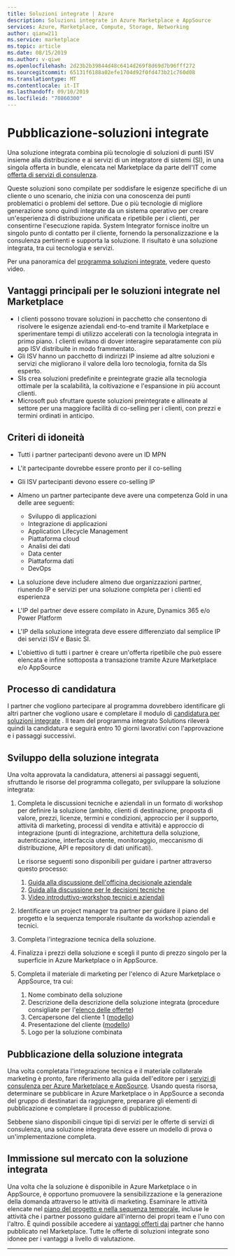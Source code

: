 ```yaml
---
title: Soluzioni integrate | Azure
description: Soluzioni integrate in Azure Marketplace e AppSource
services: Azure, Marketplace, Compute, Storage, Networking
author: qianw211
ms.service: marketplace
ms.topic: article
ms.date: 08/15/2019
ms.author: v-qiwe
ms.openlocfilehash: 2d23b2b39844d48c6414d269f8d69d7b96fff272
ms.sourcegitcommit: 65131f6188a02efe1704d92f0fd473b21c760d08
ms.translationtype: MT
ms.contentlocale: it-IT
ms.lasthandoff: 09/10/2019
ms.locfileid: "70860300"
---
```

# <a name="publishing-integrated-solutions"></a>Pubblicazione-soluzioni integrate

Una soluzione integrata combina più tecnologie di soluzioni di punti ISV insieme alla distribuzione e ai servizi di un integratore di sistemi (SI), in una singola offerta in bundle, elencata nel Marketplace da parte dell'IT come [offerta di servizi di consulenza](https://docs.microsoft.com/azure/marketplace/consulting-services).

Queste soluzioni sono compilate per soddisfare le esigenze specifiche di un cliente o uno scenario, che inizia con una conoscenza dei punti problematici o problemi del settore. Due o più tecnologie di migliore generazione sono quindi integrate da un sistema operativo per creare un'esperienza di distribuzione unificata e ripetibile per i clienti, per consentirne l'esecuzione rapida. System Integrator fornisce inoltre un singolo punto di contatto per il cliente, fornendo la personalizzazione e la consulenza pertinenti e supporta la soluzione. Il risultato è una soluzione integrata, tra cui tecnologia e servizi.

Per una panoramica del [programma soluzioni integrate](https://aka.ms/AA5qos4), vedere questo video.

## <a name="key-benefits-to-integrated-solutions-in-the-marketplace"></a>Vantaggi principali per le soluzioni integrate nel Marketplace

* I clienti possono trovare soluzioni in pacchetto che consentono di risolvere le esigenze aziendali end-to-end tramite il Marketplace e sperimentare tempi di utilizzo accelerati con la tecnologia integrata in primo piano. I clienti evitano di dover interagire separatamente con più app ISV distribuite in modo frammentato.
* Gli ISV hanno un pacchetto di indirizzi IP insieme ad altre soluzioni e servizi che migliorano il valore della loro tecnologia, fornita da SIs esperto.
* SIs crea soluzioni predefinite e preintegrate grazie alla tecnologia ottimale per la scalabilità, la coltivazione e l'espansione in più account clienti.
* Microsoft può sfruttare queste soluzioni preintegrate e allineate al settore per una maggiore facilità di co-selling per i clienti, con prezzi e termini ordinati in anticipo. 

## <a name="eligibility-criteria"></a>Criteri di idoneità

* Tutti i partner partecipanti devono avere un ID MPN
* L'it partecipante dovrebbe essere pronto per il co-selling
* Gli ISV partecipanti devono essere co-selling IP 
* Almeno un partner partecipante deve avere una competenza Gold in una delle aree seguenti:

    * Sviluppo di applicazioni
    * Integrazione di applicazioni
    * Application Lifecycle Management
    * Piattaforma cloud
    * Analisi dei dati
    * Data center
    * Piattaforma dati
    * DevOps

* La soluzione deve includere almeno due organizzazioni partner, riunendo IP e servizi per una soluzione completa per i clienti ed esperienza
* L'IP del partner deve essere compilato in Azure, Dynamics 365 e/o Power Platform
* L'IP della soluzione integrata deve essere differenziato dal semplice IP dei servizi ISV e Basic SI.
* L'obiettivo di tutti i partner è creare un'offerta ripetibile che può essere elencata e infine sottoposta a transazione tramite Azure Marketplace e/o AppSource

## <a name="nomination-process"></a>Processo di candidatura

I partner che vogliono partecipare al programma dovrebbero identificare gli altri partner che vogliono usare e completare il modulo di [candidatura per soluzioni integrate](https://aka.ms/AA5qicu) . Il team del programma integrato Solutions rileverà quindi la candidatura e seguirà entro 10 giorni lavorativi con l'approvazione e i passaggi successivi. 

## <a name="developing-your-integrated-solution"></a>Sviluppo della soluzione integrata 

Una volta approvata la candidatura, attenersi ai passaggi seguenti, sfruttando le risorse del programma collegato, per sviluppare la soluzione integrata: 

1. Completa le discussioni tecniche e aziendali in un formato di workshop per definire la soluzione (ambito, clienti di destinazione, proposta di valore, prezzi, licenze, termini e condizioni, approccio per il supporto, attività di marketing, processi di vendita e attività) e approccio di integrazione (punti di integrazione, architettura della soluzione, autenticazione, interfaccia utente, monitoraggio, meccanismo di distribuzione, API e repository di dati unificati). 

    Le risorse seguenti sono disponibili per guidare i partner attraverso questo processo:

    1. [Guida alla discussione dell'officina decisionale aziendale](https://aka.ms/AA5qicx)
    1. [Guida alla discussione per le decisioni tecniche](https://aka.ms/AA5qid1)
    1. [Video introduttivo-workshop tecnici e aziendali](https://aka.ms/AA5qos9)

1. Identificare un project manager tra partner per guidare il piano del progetto e la sequenza temporale risultante da workshop aziendali e tecnici.

1. Completa l'integrazione tecnica della soluzione.

1. Finalizza i prezzi della soluzione e scegli il punto di prezzo singolo per la superficie in Azure Marketplace o in AppSource.

1. Completa il materiale di marketing per l'elenco di Azure Marketplace o AppSource, tra cui:

    1. Nome combinato della soluzione
    2. Descrizione della descrizione della soluzione integrata (procedure consigliate per l'[elenco delle offerte](https://docs.microsoft.com/azure/marketplace/gtm-offer-listing-best-practices))
    1. Cercapersone del cliente 1 ([modello](https://aka.ms/AA5s08a))
    1. Presentazione del cliente ([modello](https://aka.ms/AA5s7ql))
    1. Logo per la soluzione combinata 

## <a name="publishing-your-integrated-solution"></a>Pubblicazione della soluzione integrata 

Una volta completata l'integrazione tecnica e il materiale collaterale marketing è pronto, fare riferimento alla guida dell'editore per i [servizi di consulenza per Azure Marketplace e AppSource](https://docs.microsoft.com/azure/marketplace/consulting-services). Usando questa risorsa, determinare se pubblicare in Azure Marketplace o in AppSource a seconda del gruppo di destinatari da raggiungere, preparare gli elementi di pubblicazione e completare il processo di pubblicazione.

Sebbene siano disponibili cinque tipi di servizi per le offerte di servizi di consulenza, una soluzione integrata deve essere un modello di prova o un'implementazione completa.

## <a name="going-to-market-with-your-integrated-solution"></a>Immissione sul mercato con la soluzione integrata 

Una volta che la soluzione è disponibile in Azure Marketplace o in AppSource, è opportuno promuovere la sensibilizzazione e la generazione della domanda attraverso le attività di marketing. Esaminare le attività elencate nel [piano del progetto e nella sequenza temporale](https://aka.ms/AA5qiuc), incluse le attività che i partner possono guidare all'interno dei propri team e l'uno con l'altro. È quindi possibile accedere ai [vantaggi offerti dai](https://docs.microsoft.com/azure/marketplace/gtm-your-marketplace-benefits#list-trial-and-consulting-benefits) partner che hanno pubblicato nel Marketplace. Tutte le offerte di soluzioni integrate sono idonee per i vantaggi a livello di valutazione.

---
